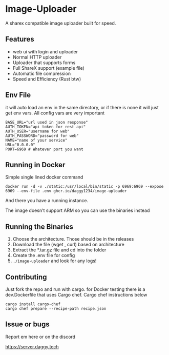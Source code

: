 # Image-Uploader
A sharex compatible image uploader built for speed.

## Features

- web ui with login and uploader
- Normal HTTP uploader
- Uploader that supports forms
- Full ShareX support (example file)
- Automatic file compression
- Speed and Efficiency (Rust btw)

## Env File

it will auto load an env in the same directory, or if there is none it will just get env vars. All config vars are very important 

```env
BASE_URL="url used in json response"
AUTH_TOKEN="api token for rest api"
AUTH_USER="username for web"
AUTH_PASSWORD="password for web"
NAME="name of your service"
URL="0.0.0.0"
PORT=6969 # Whatever port you want
```

## Running in Docker

Simple single lined docker command

```shell
docker run -d -v ./static:/usr/local/bin/static -p 6969:6969 --expose 6969 --env-file .env ghcr.io/daggy1234/image-uploader
```

And there you have a running instance. 

The image doesn't support ARM so you can use the binaries instead

## Running the Binaries

1) Choose the architecture. Those should be in the releases
2) Download the file (wget , curl) based on architecture
3)  Extract the \*.tar.gz file and cd into the folder
4)  Create the .env file for config
5)  `./image-uploader` and look for any logs!


## Contributing

Just fork the repo and run with cargo. for Docker testing there is a dev.Dockerfile that uses Cargo chef. Cargo chef instructions below

```shell
cargo install cargo-chef
cargo chef prepare --recipe-path recipe.json
```


## Issue or bugs

Report em here or on the discord

https://server.daggy.tech

